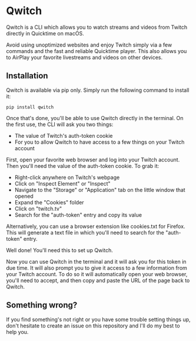 # Qwitch

Qwitch is a CLI which allows you to watch streams and videos from Twitch directly in Quicktime on macOS.

Avoid using unoptimized websites and enjoy Twitch simply via a few commands and the fast and reliable Quicktime player.
This also allows you to AirPlay your favorite livestreams and videos on other devices.

## Installation

Qwitch is available via pip only. Simply run the following command to install it:
```
pip install qwitch
```

Once that's done, you'll be able to use Qwitch directly in the terminal. On the first use, the CLI will ask you two things:
* The value of Twitch's auth-token cookie
* For you to allow Qwitch to have access to a few things on your Twitch account

First, open your favorite web browser and log into your Twitch account. Then you'll need the value of the auth-token cookie. To grab it:
- Right-click anywhere on Twitch's webpage
- Click on "Inspect Element" or "Inspect"
- Navigate to the "Storage" or "Application" tab on the little window that opened
- Expand the "Cookies" folder
- Click on "twitch.tv"
- Search for the "auth-token" entry and copy its value

Alternatively, you can use a browser extension like cookies.txt for Firefox. This will generate a text file in which you'll need to search for the "auth-token" entry.

Well done! You'll need this to set up Qwitch.

Now you can use Qwitch in the terminal and it will ask you for this token in due time. It will also prompt you to give it access to a few information from your Twitch account. To do so it will automatically open your web browser, you'll need to accept, and then copy and paste the URL of the page back to Qwitch.

## Something wrong?

If you find something's not right or you have some trouble setting things up, don't hesitate to create an issue on this repository and I'll do my best to help you.